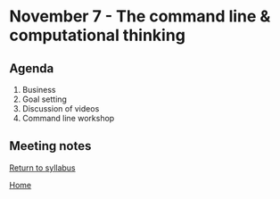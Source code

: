 # November 7 - The command line & computational thinking

## Agenda
1. Business
2. Goal setting
3. Discussion of videos
3. Command line workshop

## Meeting notes



[Return to syllabus](/syllabus.md)

[Home](/README.md)
